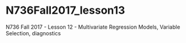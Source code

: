# N736Fall2017_lesson13
N736 Fall 2017 - Lesson 12 - Multivariate Regression Models, Variable Selection, diagnostics
